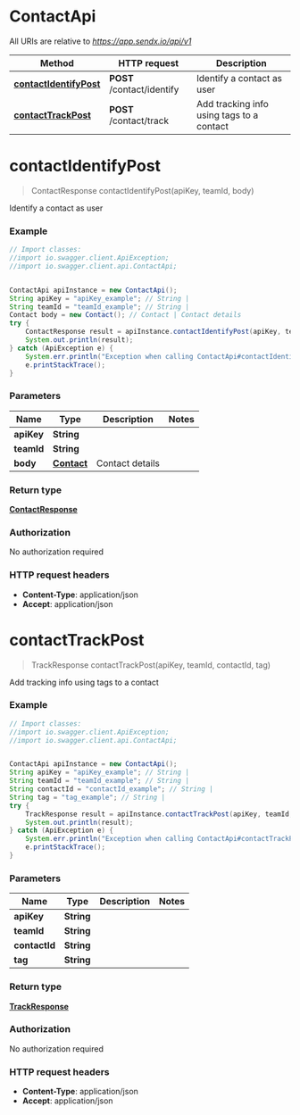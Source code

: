 # ContactApi

All URIs are relative to *https://app.sendx.io/api/v1*

Method | HTTP request | Description
------------- | ------------- | -------------
[**contactIdentifyPost**](ContactApi.md#contactIdentifyPost) | **POST** /contact/identify | Identify a contact as user
[**contactTrackPost**](ContactApi.md#contactTrackPost) | **POST** /contact/track | Add tracking info using tags to a contact


<a name="contactIdentifyPost"></a>
# **contactIdentifyPost**
> ContactResponse contactIdentifyPost(apiKey, teamId, body)

Identify a contact as user



### Example
```java
// Import classes:
//import io.swagger.client.ApiException;
//import io.swagger.client.api.ContactApi;


ContactApi apiInstance = new ContactApi();
String apiKey = "apiKey_example"; // String | 
String teamId = "teamId_example"; // String | 
Contact body = new Contact(); // Contact | Contact details
try {
    ContactResponse result = apiInstance.contactIdentifyPost(apiKey, teamId, body);
    System.out.println(result);
} catch (ApiException e) {
    System.err.println("Exception when calling ContactApi#contactIdentifyPost");
    e.printStackTrace();
}
```

### Parameters

Name | Type | Description  | Notes
------------- | ------------- | ------------- | -------------
 **apiKey** | **String**|  |
 **teamId** | **String**|  |
 **body** | [**Contact**](Contact.md)| Contact details |

### Return type

[**ContactResponse**](ContactResponse.md)

### Authorization

No authorization required

### HTTP request headers

 - **Content-Type**: application/json
 - **Accept**: application/json

<a name="contactTrackPost"></a>
# **contactTrackPost**
> TrackResponse contactTrackPost(apiKey, teamId, contactId, tag)

Add tracking info using tags to a contact



### Example
```java
// Import classes:
//import io.swagger.client.ApiException;
//import io.swagger.client.api.ContactApi;


ContactApi apiInstance = new ContactApi();
String apiKey = "apiKey_example"; // String | 
String teamId = "teamId_example"; // String | 
String contactId = "contactId_example"; // String | 
String tag = "tag_example"; // String | 
try {
    TrackResponse result = apiInstance.contactTrackPost(apiKey, teamId, contactId, tag);
    System.out.println(result);
} catch (ApiException e) {
    System.err.println("Exception when calling ContactApi#contactTrackPost");
    e.printStackTrace();
}
```

### Parameters

Name | Type | Description  | Notes
------------- | ------------- | ------------- | -------------
 **apiKey** | **String**|  |
 **teamId** | **String**|  |
 **contactId** | **String**|  |
 **tag** | **String**|  |

### Return type

[**TrackResponse**](TrackResponse.md)

### Authorization

No authorization required

### HTTP request headers

 - **Content-Type**: application/json
 - **Accept**: application/json

